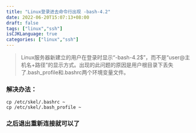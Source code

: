 ```yaml
---
title: "Linux登录进去命令行出现 -bash-4.2"
date: 2022-06-20T15:07:13+08:00
draft: false
tags: ["linux","ssh"]
isCJKLanguage: true
categories: ["linux","ssh"]
---
```


> Linux服务器新建立的用户在登录时显示“-bash-4.2$”，而不是“user@主机名+路径”的显示方式。出现的此问题的原因是用户根目录下丢失了.bash_profile和.bashrc两个环境变量文件。

### **解决办法：**

```shell
cp /etc/skel/.bashrc ~
cp /etc/skel/.bash_profile ~
```

### 之后退出重新连接就可以了
